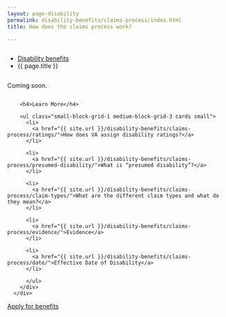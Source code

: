 ```yaml
---
layout: page-disability
permalink: disability-benefits/claims-process/index.html
title: How does the claims process work?

---
```


<div class="splash" markdown="0">
<div class="row" markdown="0">
<div class="small-12 columns" markdown="0">

<ul class="breadcrumbs" role="menubar" aria-label="Primary">
<li class="parent"><a href="{{ site.url }}/disability-benefits/">Disability benefits</a></li>
<li class="active">{{ page.title }}</li>
</ul>

</div>
</div>
</div>

<div class="main" role="main" markdown="0">
<div class="section one" markdown="0">
<div class="primary" markdown="0">
<div class="row" markdown="0">
<div class="small-12 columns" markdown="1">

Coming soon.

</div>
</div>
</div>

<div class="navigation">
  <div class="row">
    <div class="small-12 columns">

        <h4>Learn More</h4>

        <ul class="small-block-grid-1 medium-block-grid-3 cards small">
          <li>
            <a href="{{ site.url }}/disability-benefits/claims-process/ratings/">How does VA assign disability ratings?</a>
          </li>

          <li>
            <a href="{{ site.url }}/disability-benefits/claims-process/presumed-disability/">What is “presumed disability”?</a>
          </li>

          <li>
            <a href="{{ site.url }}/disability-benefits/claims-process/claim-types/">What are the different claim types and what do they mean?</a>
          </li>

          <li>
            <a href="{{ site.url }}/disability-benefits/claims-process/evidence/">Evidence</a>
          </li>

          <li>
            <a href="{{ site.url }}/disability-benefits/claims-process/date/">Effective Date of Disability</a>
          </li>

          </ul>
        </div>
      </div>
</div>




<div class="section two" markdown="0">
<div class="action" markdown="0">
<div class="row" markdown="0">
<div class="small-12 medium-10 medium-centered columns" markdown="0">
<a class="button start" href="#">Apply for benefits</a>
</div>
</div>
</div>
</div>

</div>

</div>
